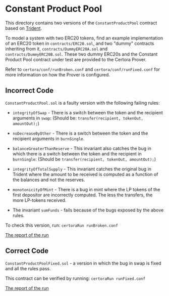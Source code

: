 # Constant Product Pool
This directory contains two versions of the `ConstantProductPool` contract based on [Trident](https://medium.com/certora/exploiting-an-invariant-break-how-we-found-a-pool-draining-bug-in-sushiswaps-trident-585bd98a4d4f).

To model a system with two ERC20 tokens, find an example implementation of an ERC20 token in `contracts/ERC20.sol`, and two "dummy" contracts inheriting from it, `contracts/DummyERC20A.sol` and `contracts/DummyERC20B.sol`. 
These two dummy ERC20s and the Constant Product Pool contract under test are provided to the Certora Prover. 

Refer to `certora/conf/runBroken.conf` and `certora/conf/runFixed.conf` for more information on how the Prover is configured. 

## Incorrect Code

`ConstantProductPool.sol` is a faulty version with the following failing rules:

-    `integrityOfSwap` - There is a switch between the token and the recipient arguments in `swap`:
            (Should be: `transfer(recipient, tokenOut, amountOut);`)

-    `noDecreaseByOther` - There is a switch between the token and the recipient arguments in `burnSingle`.

-    `balanceGreaterThanReserve` - This invariant also catches the bug in which there is a switch between the token and the recipient in `burnSingle`:
            (Should be `transfer(recipient, tokenOut, amountOut);`)

-    `integrityOfTotalSupply` - This invariant catches the original bug in Trident where the amount to be received is computed as a function of the balances and not the reserves.

-    `monotonicityOfMint` - There is a bug in mint where the LP tokens of the first depositor are incorrectly computed.
 The less the transfers, the more LP-tokens received. 

- The invariant `sumFunds` - fails because of the bugs exposed by the above rules.

To check this version, run: 
```certoraRun runBroken.conf```

[The report of the run](https://prover.certora.com/output/15800/2987524d197447f4944e13ed519390f9?anonymousKey=d09bc4f46c5bab5a51296938fbffeb9fcac03252)

## Correct Code

`ConstantProductPoolFixed.sol` - a version in which the bug in swap is fixed and all the rules pass.
 
This contract can be verified by running: 
```certoraRun runFixed.conf```

[The report of the run](https://prover.certora.com/output/15800/b1ed0c02f9d0409fbaed4485f5b23a56?anonymousKey=a48319976eedda3ebf0e7c3eabe1ead2e02c809f)
